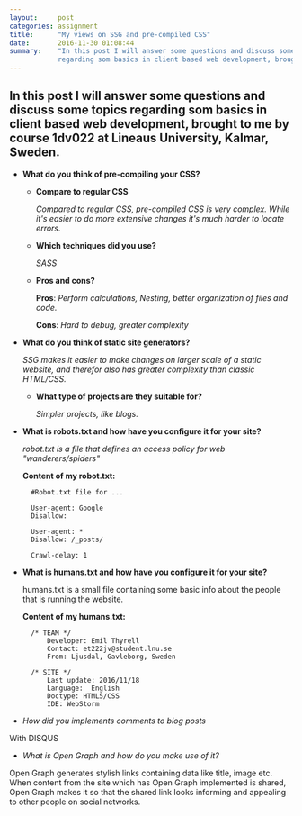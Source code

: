 ```yaml
---
layout:     post
categories: assignment
title:      "My views on SSG and pre-compiled CSS"
date:       2016-11-30 01:08:44
summary:    "In this post I will answer some questions and discuss some topics 
            regarding som basics in client based web development, brought..."
---
```

In this post I will answer some questions and discuss some topics regarding som basics in client based web development, brought to me by course 1dv022 at Lineaus University, Kalmar, Sweden.
----
- **What do you think of pre-compiling your CSS?**
    - **Compare to regular CSS**
    
        *Compared to regular CSS, pre-compiled CSS is very complex. While it's easier to do more extensive changes
        it's much harder to locate errors.*
        
    - **Which techniques did you use?**

        *SASS*
    
    - **Pros and cons?**
    
        **Pros**: *Perform calculations, Nesting, better organization of files and code.*
        
        **Cons**: *Hard to debug, greater complexity*
    
- **What do you think of static site generators?**
    
    *SSG makes it easier to make changes on larger scale of a static website, and therefor also has greater complexity than
    classic HTML/CSS.*
    
    - **What type of projects are they suitable for?**
        
        *Simpler projects, like blogs.*

- **What is robots.txt and how have you configure it for your site?**

    *robot.txt is a file that defines an access policy for web "wanderers/spiders"*
    
    **Content of my robot.txt:**
    
        #Robot.txt file for ...
    
        User-agent: Google
        Disallow:
     
        User-agent: *
        Disallow: /_posts/
    
        Crawl-delay: 1
    
    
- **What is humans.txt and how have you configure it for your site?**
    
    humans.txt is a small file containing some basic info about the people that is running the website.
    
    **Content of my humans.txt:**
    
        /* TEAM */
        	Developer: Emil Thyrell
         	Contact: et222jv@student.lnu.se
         	From: Ljusdal, Gavleborg, Sweden
    
        /* SITE */
    	    Last update: 2016/11/18
    	    Language:  English
    	    Doctype: HTML5/CSS
    	    IDE: WebStorm
    
- *How did you implements comments to blog posts*
    
With DISQUS

- *What is Open Graph and how do you make use of it?*

Open Graph generates stylish links containing data like title, image etc. 
When content from the site which has Open Graph implemented is shared, Open Graph
makes it so that the shared link looks informing and appealing to other people on social
networks.
